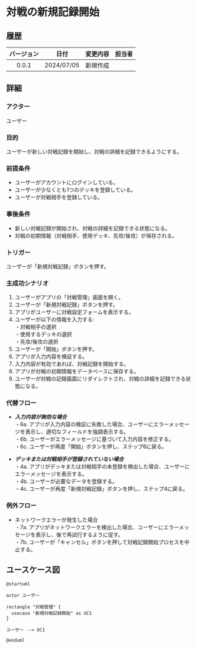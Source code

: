 # 対戦の新規記録開始

## 履歴

| バージョン |    日付    | 変更内容 | 担当者 |
| :--------: | :--------: | :------- | :----: |
|   0.0.1    | 2024/07/05 | 新規作成 |        |

## 詳細

### アクター

ユーザー

### 目的

ユーザーが新しい対戦記録を開始し、対戦の詳細を記録できるようにする。

### 前提条件

- ユーザーがアカウントにログインしている。
- ユーザーが少なくとも1つのデッキを登録している。
- ユーザーが対戦相手を登録している。

### 事後条件

- 新しい対戦記録が開始され、対戦の詳細を記録できる状態になる。
- 対戦の初期情報（対戦相手、使用デッキ、先攻/後攻）が保存される。

### トリガー

ユーザーが「新規対戦記録」ボタンを押す。

### 主成功シナリオ

1. ユーザーがアプリの「対戦管理」画面を開く。
2. ユーザーが「新規対戦記録」ボタンを押す。
3. アプリがユーザーに対戦設定フォームを表示する。
4. ユーザーが以下の情報を入力する:</br>
・対戦相手の選択</br>
・使用するデッキの選択</br>
・先攻/後攻の選択</br>
5. ユーザーが「開始」ボタンを押す。
6. アプリが入力内容を検証する。
7. 入力内容が有効であれば、対戦記録を開始する。
8. アプリが対戦の初期情報をデータベースに保存する。
9. ユーザーが対戦の記録画面にリダイレクトされ、対戦の詳細を記録できる状態になる。

### 代替フロー

- ***入力内容が無効な場合***</br>
・6a. アプリが入力内容の検証に失敗した場合、ユーザーにエラーメッセージを表示し、適切なフィールドを強調表示する。</br>
・6b. ユーザーがエラーメッセージに基づいて入力内容を修正する。</br>
・6c. ユーザーが再度「開始」ボタンを押し、ステップ6に戻る。

- ***デッキまたは対戦相手が登録されていない場合***</br>
・4a. アプリがデッキまたは対戦相手の未登録を検出した場合、ユーザーにエラーメッセージを表示する。</br>
・4b. ユーザーが必要なデータを登録する。</br>
・4c. ユーザーが再度「新規対戦記録」ボタンを押し、ステップ4に戻る。

### 例外フロー

- ネットワークエラーが発生した場合</br>
・7a. アプリがネットワークエラーを検出した場合、ユーザーにエラーメッセージを表示し、後で再試行するように促す。</br>
・7b. ユーザーが「キャンセル」ボタンを押して対戦記録開始プロセスを中止する。

## ユースケース図

```plantuml
@startuml

actor ユーザー

rectangle "対戦管理" {
  usecase "新規対戦記録開始" as UC1
}

ユーザー --> UC1

@enduml
```
